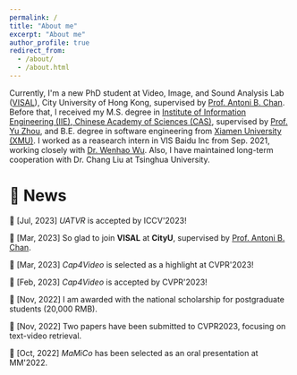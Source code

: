 ```yaml
---
permalink: /
title: "About me"
excerpt: "About me"
author_profile: true
redirect_from: 
  - /about/
  - /about.html
---
```


Currently, I'm a new PhD student at Video, Image, and Sound Analysis Lab ([VISAL](http://visal.cs.cityu.edu.hk/)), City University of Hong Kong, supervised by [Prof. Antoni B. Chan](https://www.cs.cityu.edu.hk/~abchan/). Before that, I received my M.S. degree in [Institute of Information Engineering (IIE), Chinese Academy of Sciences (CAS)](https://www.iie.ac.cn/), supervised by [Prof. Yu Zhou](https://people.ucas.ac.cn/~yuzhou), and B.E. degree in software engineering from [Xiamen University (XMU)](https://www.xmu.edu.cn/). I worked as a reasearch intern in VIS Baidu Inc from Sep. 2021, working closely with [Dr. Wenhao Wu](https://whwu95.github.io/). Also, I have maintained long-term cooperation with Dr. Chang Liu at Tsinghua University. 
<!-- I am interested in *video understanding*, typically in *video self-supervised representation learning* and *text-video cross-modal understanding*.
 -->
 

&#127752; News
===
&#128640; \[Jul, 2023\] _UATVR_ is accepted by ICCV'2023!

&#128640; \[Mar, 2023\] So glad to join **VISAL** at **CityU**, supervised by [Prof. Antoni B. Chan](https://www.cs.cityu.edu.hk/~abchan/).

&#128640; \[Mar, 2023\] _Cap4Video_ is selected as a highlight at CVPR'2023!

&#128640; \[Feb, 2023\] _Cap4Video_ is accepted by CVPR'2023!

&#128640; \[Nov, 2022\] I am awarded with the national scholarship for postgraduate students (20,000 RMB).

&#128640; \[Nov, 2022\] Two papers have been submitted to CVPR2023, focusing on text-video retrieval.

&#128640; \[Oct, 2022\] _MaMiCo_ has been selected as an oral presentation at MM'2022.

<!-- Research Interests
======
My research is in the area of video-related vision tasks and video content understanding, with an emphasis on video self-supervised representation learning and text-video cross-modal retrieval. Meanwhile, I keep focused on contrastive self-supervised learning, vision base model developments, and large-scale (vision-language) pretraining, which can overall boost my research in videos. -->

